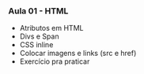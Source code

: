 ### Aula 01 - HTML

* Atributos em HTML
* Divs e Span
* CSS inline
* Colocar imagens e links (src e href)
* Exercício pra praticar
